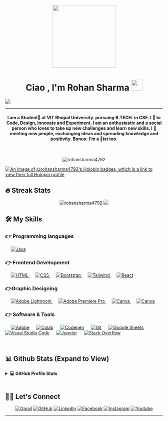 <p align="center">
	
  <img src= "https://github.com/RohanSharma4792/RohanSharma4792/blob/main/rohan%20snapcode.png" height="200"/>
	
</p>


<h1 align="center">Ciao , I'm Rohan Sharma <img src="https://media.giphy.com/media/hvRJCLFzcasrR4ia7z/giphy.gif" width="35"></h1>

<p align="center">
	
<a href="https://github.com/DenverCoder1/readme-typing-svg"><img src="https://readme-typing-svg.herokuapp.com?lines=Computer+Science+Student;Front+end+Web+Developer;TECH%20|%20SPORTS%20|%20Music%20Enthusiast;Video%20Editor;Always%20learning%20new%20things&center=true&width=500&height=50"></a>
</p>
<hr/>
<h4 align="center">I am a Student🧑 at VIT Bhopal University. pursuing B.TECH. in CSE. I 💝 to Code, Design, Innovate and Experiment. I am an enthusiastic and a social person who loves to take up new challenges and learn new skills. I 💝 meeting new people, exchanging ideas and spreading knowledge and positivity. Bonus: I'm a 🎹ist too. </h4>
<br>
<p align="center"> <img src="https://komarev.com/ghpvc/?username=RohanSharma47928&label=Profile%20views&color=0e75b6&style=plastic" alt="rohansharma4792" /> </p>

[![An image of @rohansharma4792's Holopin badges, which is a link to view their full Holopin profile](https://holopin.me/rohansharma4792)](https://holopin.i/@rohansharma4792)
## 🔥 Streak Stats
<p align="center"><img src="https://github-readme-streak-stats.herokuapp.com/?user=RohanSharma4792&theme=algolia" alt="rohansharma4792"  />
<img src="https://leetcard.jacoblin.cool/rohansharma4792?ext=contest&theme=dark"/>
</p>

## 🛠️ My Skills

### 👉 Programming languages

<p align="left"> 
	
<!--   &emsp; 
  <a href="https://www.cprogramming.com/" target="_blank"> 
    <img alt="C" src="https://img.shields.io/badge/C%20-%232370ED.svg?logo=c&logoColor=white">
  </a>  -->
  &emsp;
  <a href="https://www.java.com" target="_blank"> 
    <img alt="Java" src="https://img.shields.io/badge/Java-%23007396.svg?logo=java&logoColor=white">
  </a>

     
<!--   </a>
  &emsp;
  <a href="https://www.php.net/">
    <img alt="PHP" src="https://img.shields.io/badge/PHP-%23777BB4.svg?logo=php&logoColor=white"/>
  </a> -->
</p>

### 👉 Frontend Development
<p align="left"> 
  &emsp; 
  <a href="https://www.w3.org/html/" target="_blank"> 
   <img alt="HTML" src="https://img.shields.io/badge/HTML5%20-%23E34F26.svg?logo=html5&logoColor=white">
  </a>   
  &emsp;
  <a href="https://www.w3schools.com/css/" target="_blank">
    <img alt="CSS" src="https://img.shields.io/badge/CSS%20-%231572B6.svg?logo=css3&logoColor=white">
  </a> 
   &emsp;
  <a href="https://getbootstrap.com" target="_blank"> 
    <img alt="Bootstrap" src="https://img.shields.io/badge/Bootstrap-%23563D7C.svg?style=flat&logo=bootstrap&logoColor=white"/>
  </a>
  &emsp;
  <a href="https://tailwindcss.com/" target="_blank">
    <img alt="Tailwind" src="https://img.shields.io/badge/Tailwind-%23563D7C.svg?style=flat&logo=tailwind&logoColor=white">
  </a>
	 &emsp;
  <a href="https://tailwindcss.com/" target="_blank">
    <img alt="React" src="https://img.shields.io/badge/React-%23513A7C.svg?style=flat&logo=tailwind&logoColor=black">
  </a>
</p>

<!-- ### 👉 Databases & Cloud Hosting
<p align="left">
  &emsp;
    <a href="https://www.mysql.com/"><img alt="MySQL" src="https://img.shields.io/badge/MySQL-%2300f.svg?style=flat&llogo=mysql&logoColor=white"></a>
  &emsp;
    <a href="https://www.sqlite.org/"><img alt="SQLite" src ="https://img.shields.io/badge/sqlite-%2307405e.svg?style=flat&logo=sqlite&logoColor=white"/></a>
  &emsp;
    <a href="https://www.github.com"><img alt="GitHub Pages" src="https://img.shields.io/badge/GitHub%20Pages-%23327FC7.svg?style=flat&llogo=github&logoColor=white"></a>
  &emsp;
    <a href="https://www.heroku.com/"><img alt="Heroku" src="https://img.shields.io/badge/Heroku%20-%23430098.svg?logo=heroku&logoColor=white"></a>  
  &emsp;
    <a href="https://firebase.google.com/"><img alt="Firebase" src ="https://img.shields.io/badge/Firebase-%23316192.svg?logo=firebase&logoColor=white"></a>
 </p>
   -->
### 👉Graphic Designing
<p align="left">
<!--   &emsp;
  	
  
   <a href="https://www.adobe.com/in/products/illustrator.html" target="_blank"> 
    <img alt="Adobe Illustrator" src="https://img.shields.io/badge/Adobe Illustrator-%23FF9A00.svg?style=flat&logo=adobeillustrator&logoColor=white"/>
  </a> 
  &emsp;
  <a href="https://www.adobe.com/in/products/indesign.html" target="_blank"> 
    <img alt="Adobe Indesign" src="https://img.shields.io/badge/Adobe Indesign-%e749a0.svg?style=flat&logo=adobeindesign&logoColor=white"/> 
  </a>  -->
    &emsp;
  <a href="https://www.adobe.com/in/products/photoshop-lightroom.html" target="_blank"> 
    <img alt="Adobe Lightroom" src="https://img.shields.io/badge/Adobe Lightroom-%2300f.svg?style=flat&logo=adobelightroom&logoColor=white"/>
  </a>
   &emsp;
  <a href="https://www.adobe.com/in/products/premiere.html" target="_blank"> 
   <img alt="Adobe Premiere Pro" src="https://img.shields.io/badge/Adobe Premiere Pro-%2300f.svg?style=flat&logo=adobepremierepro&logoColor=white"/>
  </a>
    &emsp;
  <a href="#">
  	<img alt="Canva" src="https://img.shields.io/badge/Canva-%2300C4CC.svg?style=flat&logo=Canva&logoColor=white"/>
  </a>
	&emsp;
  <a href="#">
  	<img alt="Canva" src="https://img.shields.io/badge/-Sony%20Vegas%20Pro-orange`"/>
  </a>
 </p>

 ### 👉 Software & Tools
 
<p>
  &emsp;
    <a href="#"><img alt="Adobe" src="https://img.shields.io/badge/Adobe%20-%23FF0000.svg?logo=adobe&logoColor=white"></a>
  &emsp;
    <a href="#"><img alt="Colab" src="https://img.shields.io/badge/Colab-00b56a.svg?logo=google-colab&logoColor=white"></a>
  &emsp;
    <a href="#"><img alt="Codepen" src="https://img.shields.io/badge/Codepen-000000.svg?logo=codepen&logoColor=white"></a>
  &emsp;
    <a href="#"><img alt="Git" src="https://img.shields.io/badge/Git%20-%23F05033.svg?logo=git&logoColor=white"></a>
  &emsp;
<!--     <a href="#"><img alt="Linux" src="https://img.shields.io/badge/Linux-FCC624?style=flat&logo=linux&logoColor=black"></a>
  &emsp; -->
    <a href="#"><img alt="Google Sheets" src="https://img.shields.io/badge/Google%20Sheets%20-%2334A853.svg?logo=google%20sheets&logoColor=white"></a>
  &emsp;
    <a href="#"><img alt="Visual Studio Code" src="https://img.shields.io/badge/Visual%20Studio%20Code-0078d7.svg?logo=visual-studio-code&logoColor=white"></a>
  &emsp;
    <a href="#"><img alt="Jupyter" src="https://img.shields.io/badge/Jupyter%20-%23F37626.svg?logo=Jupyter&logoColor=white"></a>
  &emsp;
    <a href="#"><img alt="Stack Overflow" src="https://img.shields.io/badge/-Stack%20Overflow-FE7A16?logo=stack-overflow&logoColor=white"></a>
  &emsp;
</p>

<br/>

## 📊 Github Stats (Expand to View) 


<details> 
  <summary><b>💻 GitHub Profile Stats</b></summary>
  <br/>
  <p align="center">
  <a href="https://git.io/streak-stats"><img src="https://github-readme-streak-stats.herokuapp.com?user=RohanSharma4792"/></a>
<br/>
  &nbsp;
	 <img src="https://github-readme-stats.vercel.app/api/top-langs/?username=RohanSharma4792&theme=dark)" align="center"/>
  <br/>
  <b>Note:</b> Top languages is only a metric of the languages my public code consists of and doesn't reflect experience or skill level.
  </p>
</details>



<!--   <summary><b>⚡ Recent GitHub Activity</b></summary> -->
<!--   <br/> -->
<!--    <a href="https://github.com/RohanSharma4792"><img alt="Rohan's Activity Graph" src="https://github.com/Readme-Workflows/recent-activity/RohanSharma4792" /></a> -->
<!--   <br/> -->



<br/>

## 🙋‍♀️ Let's Connect
<p align="center">
<!--   <a href="https://candida-noronha.web.app/"><img src="https://img.icons8.com/bubbles/50/000000/web.png" alt="Website"/></a> -->
	<a href="mailto:rohansharma4792@gmail.com"><img src="https://img.icons8.com/bubbles/50/000000/gmail.png" alt="Gmail"/></a>
	<a href="https://github.com/RohanSharma4792"><img src="https://img.icons8.com/bubbles/50/000000/github.png" alt="GitHub"/></a>
	<a href="https://www.linkedin.com/in/rohan-sharma-1749ba21a/"><img src="https://img.icons8.com/bubbles/50/000000/linkedin.png" alt="LinkedIn"/></a>
	<a href="https://www.facebook.com/profile.php?id=100004461168709"><img src="https://img.icons8.com/bubbles/50/000000/facebook-new.png" alt="Facebook"/></a>
	<a href="https://www.instagram.com/maixrohan/"><img src="https://img.icons8.com/bubbles/50/000000/instagram.png" alt="Instagram"/></a>
	<a href="https://www.youtube.com/c/PianoWaala/videos"><img src="https://img.icons8.com/bubbles/50/000000/youtube.png" alt="Youtube"/></a>
	
</p>

<hr/>
